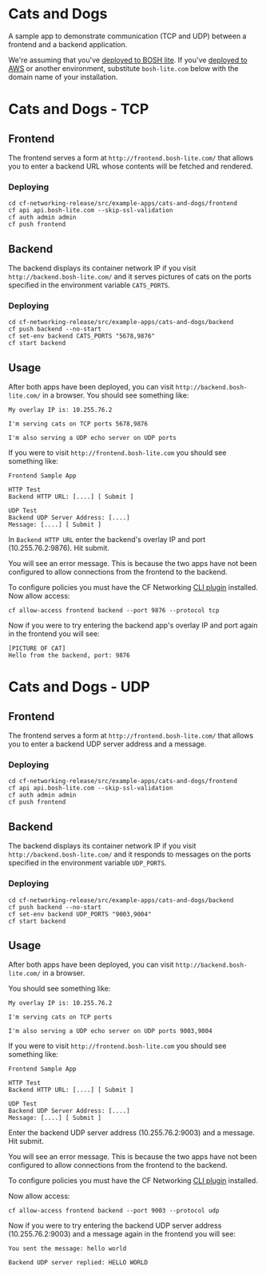 # Cats and Dogs

A sample app to demonstrate communication (TCP and UDP) between a frontend and a backend application.

We're assuming that you've [deployed to BOSH lite](../../../docs/bosh-lite.md).
If you've [deployed to AWS](../../../docs/aws.md) or another environment,
substitute `bosh-lite.com` below with the domain name of your installation.

# Cats and Dogs - TCP

## Frontend
The frontend serves a form at `http://frontend.bosh-lite.com/` that allows
you to enter a backend URL whose contents will be fetched and rendered.

### Deploying
```
cd cf-networking-release/src/example-apps/cats-and-dogs/frontend
cf api api.bosh-lite.com --skip-ssl-validation
cf auth admin admin
cf push frontend
```

## Backend
The backend displays its container network IP if you visit `http://backend.bosh-lite.com/`
and it serves pictures of cats on the ports specified in the environment variable `CATS_PORTS`.

### Deploying
```
cd cf-networking-release/src/example-apps/cats-and-dogs/backend
cf push backend --no-start
cf set-env backend CATS_PORTS "5678,9876"
cf start backend
```

## Usage

After both apps have been deployed, you can visit `http://backend.bosh-lite.com/` in a browser. You should see something like:

```
My overlay IP is: 10.255.76.2

I'm serving cats on TCP ports 5678,9876

I'm also serving a UDP echo server on UDP ports
```

If you were to visit `http://frontend.bosh-lite.com` you should see something like:

```
Frontend Sample App

HTTP Test
Backend HTTP URL: [....] [ Submit ]

UDP Test
Backend UDP Server Address: [....]
Message: [....] [ Submit ]
```

In `Backend HTTP URL` enter the backend's overlay IP and port (10.255.76.2:9876). Hit submit.

You will see an error message. This is because the two apps have not been
configured to allow connections from the frontend to the backend.

To configure policies you must have the CF Networking
[CLI plugin](https://github.com/cloudfoundry-incubator/cf-networking-release/blob/develop/docs/CLI.md) installed.
Now allow access:

```
cf allow-access frontend backend --port 9876 --protocol tcp
```

Now if you were to try entering the backend app's overlay IP and port again in the frontend you will see:

```
[PICTURE OF CAT]
Hello from the backend, port: 9876
```

# Cats and Dogs - UDP

## Frontend
The frontend serves a form at `http://frontend.bosh-lite.com/` that allows
you to enter a backend UDP server address and a message.

### Deploying
```
cd cf-networking-release/src/example-apps/cats-and-dogs/frontend
cf api api.bosh-lite.com --skip-ssl-validation
cf auth admin admin
cf push frontend
```

## Backend
The backend displays its container network IP if you visit `http://backend.bosh-lite.com/`
and it responds to messages on the ports specified in the environment variable `UDP_PORTS`.

### Deploying
```
cd cf-networking-release/src/example-apps/cats-and-dogs/backend
cf push backend --no-start
cf set-env backend UDP_PORTS "9003,9004"
cf start backend
```

## Usage

After both apps have been deployed, you can visit `http://backend.bosh-lite.com/`
in a browser.

You should see something like:

```
My overlay IP is: 10.255.76.2

I'm serving cats on TCP ports

I'm also serving a UDP echo server on UDP ports 9003,9004
```

If you were to visit `http://frontend.bosh-lite.com` you should see something like:

```
Frontend Sample App

HTTP Test
Backend HTTP URL: [....] [ Submit ]

UDP Test
Backend UDP Server Address: [....]
Message: [....] [ Submit ]
```

Enter the backend UDP server address (10.255.76.2:9003) and a message. Hit submit.

You will see an error message. This is because the two apps have not been
configured to allow connections from the frontend to the backend.

To configure policies you must have the CF Networking
[CLI plugin](https://github.com/cloudfoundry-incubator/cf-networking-release/blob/develop/docs/CLI.md) installed.

Now allow access:

```
cf allow-access frontend backend --port 9003 --protocol udp
```

Now if you were to try entering the backend UDP server address (10.255.76.2:9003)
and a message again in the frontend you will see:

```
You sent the message: hello world

Backend UDP server replied: HELLO WORLD
```
